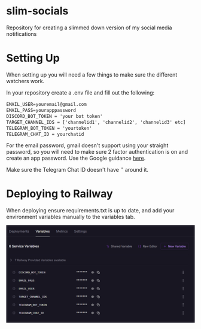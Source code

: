 # slim-socials
Repository for creating a slimmed down version of my social media notifications

# Setting Up
When setting up you will need a few things to make sure the different watchers work.

In your repository create a .env file and fill out the following:

```
EMAIL_USER=youremail@gmail.com
EMAIL_PASS=yourapppassword 
DISCORD_BOT_TOKEN = 'your bot token'
TARGET_CHANNEL_IDS = ['channelid1', 'channelid2', 'channelid3' etc]
TELEGRAM_BOT_TOKEN = 'yourtoken'
TELEGRAM_CHAT_ID = yourchatid
```
For the email password, gmail doesn't support using your straight password, so you will need to make sure 2 factor authentication is on and create an app password. Use the Google guidance [here](https://support.google.com/accounts/answer/185833?hl=en).

Make sure the Telegram Chat ID doesn't have '' around it.

# Deploying to Railway

When deploying ensure requirements.txt is up to date, and add your environment variables manually to the variables tab. 

![Railway Variables Screenshot](image.png)
